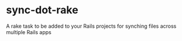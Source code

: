 # sync-dot-rake
A rake task to be added to your Rails projects for synching files across multiple Rails apps
